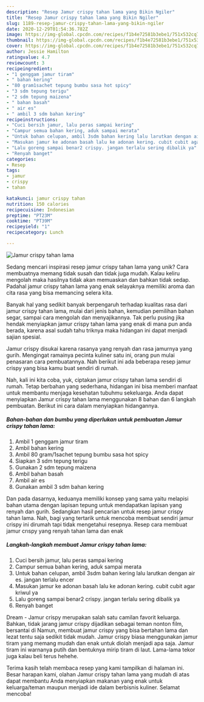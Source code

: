 ```yaml
---
description: "Resep Jamur crispy tahan lama yang Bikin Ngiler"
title: "Resep Jamur crispy tahan lama yang Bikin Ngiler"
slug: 1189-resep-jamur-crispy-tahan-lama-yang-bikin-ngiler
date: 2020-12-29T01:54:36.782Z
image: https://img-global.cpcdn.com/recipes/f1b4e72581b3ebe1/751x532cq70/jamur-crispy-tahan-lama-foto-resep-utama.jpg
thumbnail: https://img-global.cpcdn.com/recipes/f1b4e72581b3ebe1/751x532cq70/jamur-crispy-tahan-lama-foto-resep-utama.jpg
cover: https://img-global.cpcdn.com/recipes/f1b4e72581b3ebe1/751x532cq70/jamur-crispy-tahan-lama-foto-resep-utama.jpg
author: Jessie Hamilton
ratingvalue: 4.7
reviewcount: 3
recipeingredient:
- "1 genggam jamur tiram"
- " bahan kering"
- "80 gram1sachet tepung bumbu sasa hot spicy"
- "3 sdm tepung terigu"
- "2 sdm tepung maizena"
- " bahan basah"
- " air es"
- " ambil 3 sdm bahan kering"
recipeinstructions:
- "Cuci bersih jamur, lalu peras sampai kering"
- "Campur semua bahan kering, aduk sampai merata"
- "Untuk bahan celupan, ambil 3sdm bahan kering lalu larutkan dengan air es. jangan terlalu encer"
- "Masukan jamur ke adonan basah lalu ke adonan kering. cubit cubit agar kriwul ya"
- "Lalu goreng sampai benar2 crispy. jangan terlalu sering dibalik ya"
- "Renyah banget"
categories:
- Resep
tags:
- jamur
- crispy
- tahan

katakunci: jamur crispy tahan 
nutrition: 150 calories
recipecuisine: Indonesian
preptime: "PT23M"
cooktime: "PT39M"
recipeyield: "1"
recipecategory: Lunch

---
```



![Jamur crispy tahan lama](https://img-global.cpcdn.com/recipes/f1b4e72581b3ebe1/751x532cq70/jamur-crispy-tahan-lama-foto-resep-utama.jpg)

Sedang mencari inspirasi resep jamur crispy tahan lama yang unik? Cara membuatnya memang tidak susah dan tidak juga mudah. Kalau keliru mengolah maka hasilnya tidak akan memuaskan dan bahkan tidak sedap. Padahal jamur crispy tahan lama yang enak selayaknya memiliki aroma dan cita rasa yang bisa memancing selera kita.

Banyak hal yang sedikit banyak berpengaruh terhadap kualitas rasa dari jamur crispy tahan lama, mulai dari jenis bahan, kemudian pemilihan bahan segar, sampai cara mengolah dan menyajikannya. Tak perlu pusing jika hendak menyiapkan jamur crispy tahan lama yang enak di mana pun anda berada, karena asal sudah tahu triknya maka hidangan ini dapat menjadi sajian spesial.

Jamur crispy disukai karena rasanya yang renyah dan rasa jamurnya yang gurih. Mengingat ramainya pecinta kuliner satu ini, orang pun mulai penasaran cara pembuatannya. Nah berikut ini ada beberapa resep jamur crispy yang bisa kamu buat sendiri di rumah.


Nah, kali ini kita coba, yuk, ciptakan jamur crispy tahan lama sendiri di rumah. Tetap berbahan yang sederhana, hidangan ini bisa memberi manfaat untuk membantu menjaga kesehatan tubuhmu sekeluarga. Anda dapat menyiapkan Jamur crispy tahan lama menggunakan 8 bahan dan 6 langkah pembuatan. Berikut ini cara dalam menyiapkan hidangannya.

<!--inarticleads1-->

##### Bahan-bahan dan bumbu yang diperlukan untuk pembuatan Jamur crispy tahan lama:

1. Ambil 1 genggam jamur tiram
1. Ambil  bahan kering
1. Ambil 80 gram/1sachet tepung bumbu sasa hot spicy
1. Siapkan 3 sdm tepung terigu
1. Gunakan 2 sdm tepung maizena
1. Ambil  bahan basah
1. Ambil  air es
1. Gunakan  ambil 3 sdm bahan kering


Dan pada dasarnya, keduanya memiliki konsep yang sama yaitu melapisi bahan utama dengan lapisan tepung untuk mendapatkan lapisan yang renyah dan gurih. Sedangkan hasil pencarian untuk resep jamur crispy tahan lama. Nah, bagi yang tertarik untuk mencoba membuat sendiri jamur crispy ini dirumah tapi tidak mengetahui resepnya. Resep cara membuat jamur crıspy yang renyah tahan lama dan enak 

<!--inarticleads2-->

##### Langkah-langkah membuat Jamur crispy tahan lama:

1. Cuci bersih jamur, lalu peras sampai kering
1. Campur semua bahan kering, aduk sampai merata
1. Untuk bahan celupan, ambil 3sdm bahan kering lalu larutkan dengan air es. jangan terlalu encer
1. Masukan jamur ke adonan basah lalu ke adonan kering. cubit cubit agar kriwul ya
1. Lalu goreng sampai benar2 crispy. jangan terlalu sering dibalik ya
1. Renyah banget


Dream - Jamur crispy merupakan salah satu camilan favorit keluarga. Bahkan, tidak jarang jamur crispy dijadikan sebagai teman nonton film, bersantai di Namun, membuat jamur crispy yang bisa bertahan lama dan lezat tentu saja sedikit tidak mudah. Jamur crispy biasa menggunakan jamur tiram yang memang mudah dan enak untuk diolah menjadi apa saja. Jamur tiram ini warnanya putih dan bentuknya mirip tiram di laut. Lama-lama tekor juga kalau beli terus hehehe. 

Terima kasih telah membaca resep yang kami tampilkan di halaman ini. Besar harapan kami, olahan Jamur crispy tahan lama yang mudah di atas dapat membantu Anda menyiapkan makanan yang enak untuk keluarga/teman maupun menjadi ide dalam berbisnis kuliner. Selamat mencoba!
